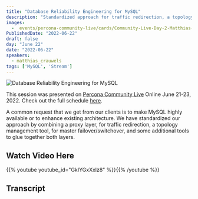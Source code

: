 ```yaml
---
title: "Database Reliability Engineering for MySQL"
description: "Standardized approach for traffic redirection, a topology management tool, for master failover/switchover, and some additional tools"
images:
  -  events/percona-community-live/cards/Community-Live-Day-2-Matthias-Crauwels.jpg
PublishedDate: "2022-06-22"
draft: false
day: "June 22"
date: "2022-06-22"
speakers:
  - matthias_crauwels
tags: ['MySQL', 'Stream']
---
```

![Database Reliability Engineering for MySQL](events/percona-community-live/cards/Community-Live-Day-2-Matthias-Crauwels.jpg)

This session was presented on [Percona Community Live](/events/percona-community-live-2022/) Online June 21-23, 2022. Check out the full schedule [here](/events/percona-community-live-2022/).

A common request that we get from our clients is to make MySQL highly available or to enhance existing architecture. We have standardized our approach by combining a proxy layer, for traffic redirection, a topology management tool, for master failover/switchover, and some additional tools to glue together both layers.

## Watch Video Here

{{% youtube youtube_id="GkIYGxXxlz8" %}}{{% /youtube %}}

## Transcript

